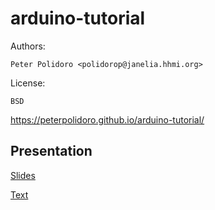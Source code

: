 # arduino-tutorial

Authors:

    Peter Polidoro <polidorop@janelia.hhmi.org>

License:

    BSD

<https://peterpolidoro.github.io/arduino-tutorial/>

## Presentation

[Slides](https://peterpolidoro.github.io/arduino-tutorial/)

[Text](https://peterpolidoro.github.io/arduino-tutorial/text)

